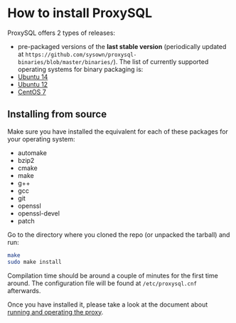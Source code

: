How to install ProxySQL
=======================

ProxySQL offers 2 types of releases:
- pre-packaged versions of the __last stable version__ (periodically updated at `https://github.com/sysown/proxysql-binaries/blob/master/binaries/`).
The list of currently supported operating systems for binary packaging is:
 - [Ubuntu 14](https://github.com/sysown/proxysql-binaries/blob/master/binaries/Ubuntu14/proxysql_0.2.0902-ubuntu14_amd64.deb)
 - [Ubuntu 12](https://github.com/sysown/proxysql-binaries/blob/master/binaries/Ubuntu12/proxysql_0.2.0902-ubuntu12_amd64.deb)
 - [CentOS 7](https://github.com/sysown/proxysql-binaries/blob/master/binaries/Centos7/proxysql-0.2.0902-1.x86_64.rpm)

Installing from source
----------------------
Make sure you have installed the equivalent for each of these packages for your operating system:
- automake
- bzip2
- cmake
- make
- g++
- gcc
- git
- openssl
- openssl-devel
- patch

Go to the directory where you cloned the repo (or unpacked the tarball) and run:

```bash
make
sudo make install
```

Compilation time should be around a couple of minutes for the first time around. The configuration file will be found at `/etc/proxysql.cnf` afterwards.

Once you have installed it, please take a look at the document about [running and operating the proxy](https://github.com/sysown/proxysql/blob/master/RUNNING.md).